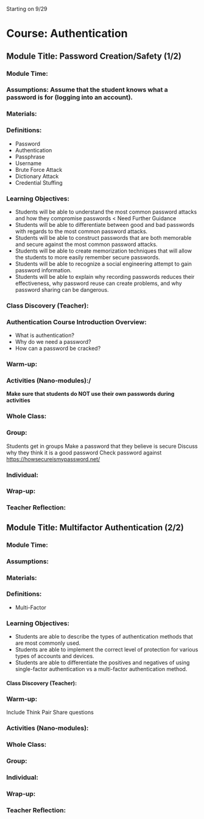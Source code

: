 Starting on 9/29

# Course: Authentication
## Module Title: Password Creation/Safety (1/2)
### Module Time:
### Assumptions: Assume that the student knows what a password is for (logging into an account).
### Materials:
### Definitions:
* Password
* Authentication
* Passphrase
* Username
* Brute Force Attack
* Dictionary Attack
* Credential Stuffing
### Learning Objectives:
* Students will be able to understand the most common password attacks and how they compromise passwords < Need Further Guidance
* Students will be able to differentiate between good and bad passwords with regards to the most common password attacks. 
* Students will be able to construct passwords that are both memorable and secure against the most common password attacks.
* Students will be able to create memorization techniques that will allow the students to more easily remember secure passwords. 
* Students will be able to recognize a social engineering attempt to gain password information.
* Students will be able to explain why recording passwords reduces their effectiveness, why password reuse can create problems, and why password sharing can be dangerous.

### Class Discovery (Teacher):

### Authentication Course Introduction Overview:
   * What is authentication?
   * Why do we need a password?
   * How can a password be cracked?
### Warm-up:
    
### Activities (Nano-modules):/
   **Make sure that students do NOT use their own passwords during activities**
   ### Whole Class:
   ### Group:
   Students get in groups
        Make a password that they believe is secure
        Discuss why they think it is a good password
        Check password against https://howsecureismypassword.net/
        
   ### Individual: 
        
### Wrap-up:

### Teacher Reflection:



## Module Title: Multifactor Authentication (2/2)
### Module Time:
### Assumptions:
### Materials:
### Definitions:
* Multi-Factor
### Learning Objectives:
* Students are able to describe the types of authentication methods that are most commonly used.
* Students are able to implement the correct level of protection for various types of accounts and devices.
* Students are able to differentiate the positives and negatives of using single-factor authentication vs a multi-factor authentication method.

#### Class Discovery (Teacher):

### Warm-up:
Include Think Pair Share questions
### Activities (Nano-modules):
### Whole Class:
### Group:
### Individual:
### Wrap-up:

### Teacher Reflection:
